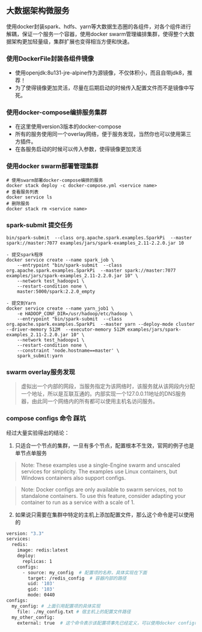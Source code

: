 ## 大数据架构微服务
使用docker封装spark、hdfs、yarn等大数据生态圈的各组件，对各个组件进行解耦，保证一个服务一个容器，使用docker swarm管理编排集群，使得整个大数据架构更加轻量级，集群扩展也变得相当方便和快速。

### 使用DockerFile封装各组件镜像
- 使用openjdk:8u131-jre-alpine作为源镜像，不仅体积小，而且自带jdk8，推荐！
- 为了使得镜像更加灵活，尽量在后期启动的时候传入配置文件而不是镜像中写死。

### 使用docker-compose编排服务集群
- 在这里使用version3版本的docker-compose
- 所有的服务使用同一个overlay网络，便于服务发现，当然你也可以使用第三方插件。
- 在各服务启动的时候可以传入参数，使得镜像更加灵活

### 使用docker swarm部署管理集群

```shell
# 使用swarm部署docker-compose编排的服务
docker stack deploy -c docker-compose.yml <service name>
# 查看服务列表
docker service ls
# 删除服务
docker stack rm <service name>
```


### spark-submit 提交任务

`bin/spark-submit  --class org.apache.spark.examples.SparkPi  --master spark://master:7077 examples/jars/spark-examples_2.11-2.2.0.jar 10`

```
- 提交spark程序
docker service create --name spark_job \
    --entrypoint "bin/spark-submit  --class org.apache.spark.examples.SparkPi  --master spark://master:7077 examples/jars/spark-examples_2.11-2.2.0.jar 10" \
    --network test_hadoopv1 \
    --restart-condition none \
    master:5000/spark:2.2.0_empty

- 提交到Yarn
docker service create --name yarn_job1 \
    -e HADOOP_CONF_DIR=/usr/hadoop/etc/hadoop \
    --entrypoint "bin/spark-submit  --class org.apache.spark.examples.SparkPi  --master yarn --deploy-mode cluster --driver-memory 512M  --executor-memory 512M examples/jars/spark-examples_2.11-2.2.0.jar 10" \
    --network test_hadoopv1 \
    --restart-condition none \
    --constraint 'node.hostname==master' \
    spark_submit:yarn
```




### swarm overlay服务发现
    
> 虚拟出一个内部的网段，当服务指定为该网络时，该服务就从该网段内分配一个地址，所以是互联互通的。内部实现一个127.0.0.11地址的DNS服务器，由此同一个网络内的所有都可以使用主机名访问服务。
    
### compose configs 命令 踩坑
经过大量实验得出的结论：
1. 只适合一个节点的集群，一旦有多个节点，配置根本不生效，官网的例子也是单节点单服务
> Note: These examples use a single-Engine swarm and unscaled services for simplicity. The examples use Linux containers, but Windows containers also support configs.

> Note: Docker configs are only available to swarm services, not to standalone containers. To use this feature, consider adapting your container to run as a service with a scale of 1.
2. 如果说只需要在集群中特定的主机上添加配置文件，那么这个命令是可以使用的
```dockerfile
version: "3.3"
services:
  redis:
    image: redis:latest
    deploy:
      replicas: 1
    configs:
      - source: my_config  # 配置项的名称，具体实现在下面
        target: /redis_config  # 容器内部的路径
        uid: '103'
        gid: '103'
        mode: 0440
configs:
  my_config: # 上面引用配置项的具体实现
    file: ./my_config.txt # 宿主机上的配置文件路径
  my_other_config:
    external: true  # 这个命令表示该配置项事先已经定义，可以使用docker config命令事先定义，否则会出错
```


